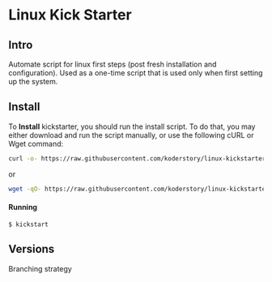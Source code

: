 # Linux Kick Starter

## Intro

Automate script for linux first steps (post fresh installation and configuration). Used as a one-time script that is used only when first setting up the system.

## Install

To **Install** kickstarter, you should run the install script. To do that, you may either download and run the script manually, or use the following cURL or Wget command:

```bash
curl -o- https://raw.githubusercontent.com/koderstory/linux-kickstarter/v0.1.0/install.sh | bash
```

or

```bash
wget -qO- https://raw.githubusercontent.com/koderstory/linux-kickstarter/v0.1.0/install.sh | bash
```

#### Running

```
$ kickstart

```

## Versions

Branching strategy